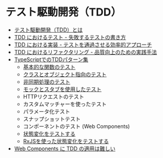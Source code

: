 # テスト駆動開発（TDD）

- [テスト駆動開発（TDD）とは](docs/what's-TDD.md)
- [TDD におけるテスト - 失敗するテストの書き方](docs/testing-in-TDD.md)
- [TDD における実装 - テストを通過させる効率的アプローチ](docs/Implementation-in-TDD.md)
- [TDD におけるリファクタリング - 品質向上のための実践手法](docs/refactoring-in-TDD.md)
- [TypeScriptでのTDDパターン集](docs/collection-of-TDD-patterns-TypeScript/index.md)
   - [基本的な関数のテスト](docs/collection-of-TDD-patterns-TypeScript/basic-function-testing.md)
   - [クラスとオブジェクト指向のテスト](docs/collection-of-TDD-patterns-TypeScript/class-and-object-oriented-testing.md)
   - [非同期処理のテスト](docs/collection-of-TDD-patterns-TypeScript/asynchronous-processing-testing.md)
   - [モックとスタブを使用したテスト](docs/collection-of-TDD-patterns-TypeScript/testing-with-mocks-and-stubs.md)
   - HTTPリクエストのテスト
   - カスタムマッチャーを使ったテスト
   - パラメータ化テスト
   - スナップショットテスト
   - コンポーネントのテスト (Web Components)
   - [状態変化をテストする](docs/collection-of-TDD-patterns-TypeScript/testing-state-changes.md)
   - [RxJSを使った状態変化をテストする](docs/collection-of-TDD-patterns-TypeScript/testing-state-changes-with-rxjs.md)
- [Web Components に TDD の適用は難しい](docs/applying-TDD-to-WebComponents-is-difficult.md)